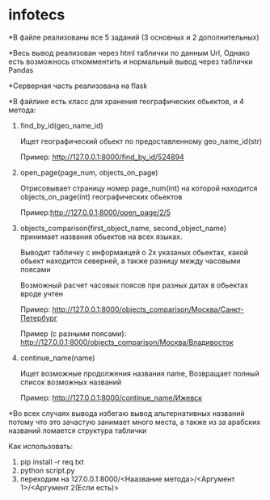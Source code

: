 # infotecs

*В файле реализованы все 5 заданий (3 основных и 2 дополнительных)

*Весь вывод реализован через html таблички по данным Url, Однако есть возможнось откомментить и нормальный вывод через таблички Pandas

*Серверная часть реализована на flask

*В файлике есть класс для хранения географических обьектов, и 4 метода:
  1. find_by_id(geo_name_id) 
      
      Ищет географический обьект по предоставленному geo_name_id(str)
      
      Пример: http://127.0.0.1:8000/find_by_id/524894
  
  2. open_page(page_num, objects_on_page)
      
      Отрисовывает страницу номер page_num(int) на которой находится objects_on_page(int) географических обьектов
      
      Пример:http://127.0.0.1:8000/open_page/2/5
     
  3. objects_comparison(first_object_name, second_object_name) принимает названия обьектов на всех языках.
      
      Выводит табличку с информаицей о 2х указаных обьектах, какой обьект находится северней, а также разницу между часовыми поясами
      
      Возможный расчет часовых поясов при разных датах в обьектах вроде учтен
      
      Пример: http://127.0.0.1:8000/objects_comparison/Москва/Санкт-Петербург
      
      Пример (с разными поясами): http://127.0.0.1:8000/objects_comparison/Москва/Владивосток
     
  4. continue_name(name) 
      
      Ищет возможные продолжения названия name, Возвращает полный список возможных названий
      
      Пример: http://127.0.0.1:8000/continue_name/Ижевск

*Во всех случаях вывода избегаю вывод альтернативных названий потому что это зачастую занимает много места, а также из за арабских названий ломается структура таблички

Как использовать:
  1. pip install -r req.txt
  2. python script.py
  3. переходим на 127.0.0.1:8000/<Наазвание метода>/<Аргумент 1>/<Аргумент 2(Если есть)>
